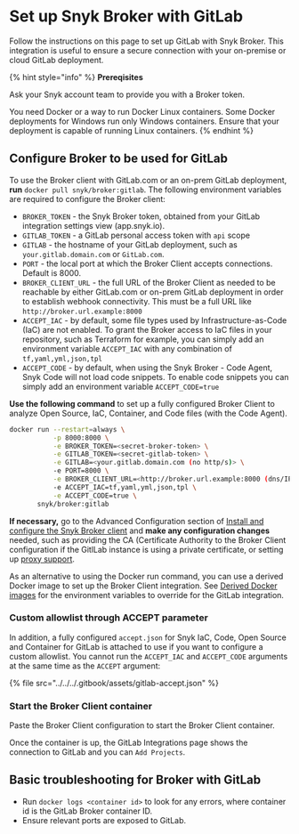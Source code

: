 # Set up Snyk Broker with GitLab

Follow the instructions on this page to set up GitLab with Snyk Broker. This integration is useful to ensure a secure connection with your on-premise or cloud GitLab deployment.

{% hint style="info" %}
**Prereqisites**

Ask your Snyk account team to provide you with a Broker token.

You need Docker or a way to run Docker Linux containers. Some Docker deployments for Windows run only Windows containers. Ensure that your deployment is capable of running Linux containers.
{% endhint %}

## Configure Broker to be used for GitLab

To use the Broker client with GitLab.com or an on-prem GitLab deployment, **run** `docker pull snyk/broker:gitlab`. The following environment variables are required to configure the Broker client:

* `BROKER_TOKEN` - the Snyk Broker token, obtained from your GitLab integration settings view (app.snyk.io).
* `GITLAB_TOKEN` - a GitLab personal access token with `api` scope
* `GITLAB` - the hostname of your GitLab deployment, such as `your.gitlab.domain.com` or `GitLab.com`.
* `PORT` - the local port at which the Broker Client accepts connections. Default is 8000.
* `BROKER_CLIENT_URL` - the full URL of the Broker Client as needed to be reachable by either GitLab.com or on-prem GitLab deployment in order to establish webhook connectivity. This must be a full URL like `http://broker.url.example:8000`
* `ACCEPT_IAC` - by default, some file types used by Infrastructure-as-Code (IaC) are not enabled. To grant the Broker access to IaC files in your repository, such as Terraform for example, you can simply add an environment variable `ACCEPT_IAC` with any combination of `tf,yaml,yml,json,tpl`
* `ACCEPT_CODE` - by default, when using the Snyk Broker - Code Agent, Snyk Code will not load code snippets. To enable code snippets you can simply add an environment variable `ACCEPT_CODE=true`

**Use the following command** to set up a fully configured Broker Client to analyze Open Source, IaC, Container, and Code files (with the Code Agent).

```bash
docker run --restart=always \
           -p 8000:8000 \
           -e BROKER_TOKEN=<secret-broker-token> \
           -e GITLAB_TOKEN=<secret-gitlab-token> \
           -e GITLAB=<your.gitlab.domain.com (no http/s)> \
           -e PORT=8000 \
           -e BROKER_CLIENT_URL=<http://broker.url.example:8000 (dns/IP:port)> \
           -e ACCEPT_IAC=tf,yaml,yml,json,tpl \
           -e ACCEPT_CODE=true \
       snyk/broker:gitlab
```

**If necessary,** go to the Advanced Configuration section of [Install and configure the Snyk Broker client](../set-up-snyk-broker/how-to-install-and-configure-your-snyk-broker-client/) and **make any configuration changes** needed, such as providing the CA (Certificate Authority to the Broker Client configuration if the GitlLab instance is using a private certificate, or setting up [proxy support](https://docs.snyk.io/integrations/snyk-broker/set-up-snyk-broker/how-to-install-and-configure-your-snyk-broker-client#proxy-support).

As an alternative to using the Docker run command, you can use a derived Docker image to set up the Broker Client integration. See [Derived Docker images](derived-docker-images-for-broker-client-integrations-and-container-registry-agent.md) for the environment variables to override for the GitLab integration.

### Custom allowlist through ACCEPT parameter

In addition, a fully configured `accept.json` for Snyk IaC, Code, Open Source and Container for GitLab is attached to use if you want to configure a custom allowlist. You cannot run the `ACCEPT_IAC` and `ACCEPT_CODE` arguments at the same time as the `ACCEPT` argument:

{% file src="../../../.gitbook/assets/gitlab-accept.json" %}

### Start the Broker Client container

Paste the Broker Client configuration to start the Broker Client container.

Once the container is up, the GitLab Integrations page shows the connection to GitLab and you can `Add Projects`.

## Basic troubleshooting for Broker with GitLab

* Run `docker logs <container id>` to look for any errors, where container id is the GitLab Broker container ID.
* Ensure relevant ports are exposed to GitLab.
